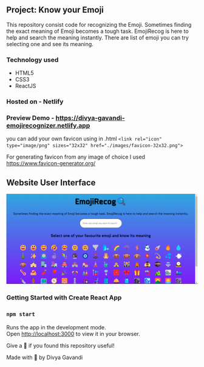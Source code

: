 ## Project: Know your Emoji

This repository consist code for recognizing the Emoji. Sometimes finding the exact meaning of Emoji becomes a tough task.
EmojiRecog is here to help and search the meaning instantly.
There are list of emoji you can try selecting one and see its meaning.

### Technology used
- HTML5
- CSS3
- ReactJS

### Hosted on - Netlify

### Preview Demo - https://divya-gavandi-emojirecognizer.netlify.app


you can add your own favicon using <link> in .html
`<link rel="icon" type="image/png" sizes="32x32" href="./images/favicon-32x32.png">`

For generating favicon from any image of choice I used https://www.favicon-generator.org/

## Website User Interface

![emojirecog](https://github.com/gavandivya/neogCampPortfolio/raw/main/images/emojirecog.png)


### Getting Started with Create React App

### `npm start`

Runs the app in the development mode.\
Open [http://localhost:3000](http://localhost:3000) to view it in your browser.

Give a 🌟 if you found this repository useful!

Made with 💖 by Divya Gavandi


